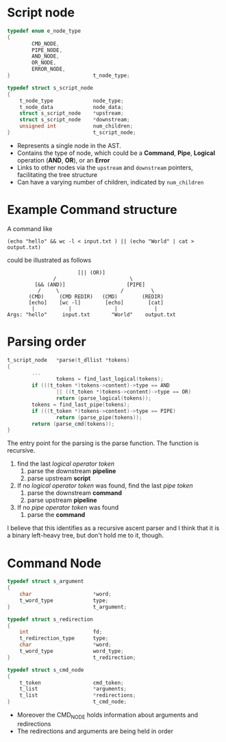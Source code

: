 # Script node

``` c
typedef enum e_node_type
{
        CMD_NODE,
        PIPE_NODE,
        AND_NODE,
        OR_NODE,
        ERROR_NODE,
}                           t_node_type;

typedef struct s_script_node
{
    t_node_type             node_type;
    t_node_data             node_data;
    struct s_script_node    *upstream;
    struct s_script_node    *downstream;
    unsigned int            num_children;
}                           t_script_node;
```

  - Represents a single node in the AST.
  - Contains the type of node, which could be a **Command**, **Pipe**,
    **Logical** operation (**AND**, **OR**), or an **Error**
  - Links to other nodes via the `upstream` and `downstream` pointers,
    facilitating the tree structure
  - Can have a varying number of children, indicated by `num_children`

# Example Command structure

A command like

``` shell
(echo "hello" && wc -l < input.txt ) || (echo "World" | cat > output.txt)
```

could be illustrated as follows

``` 
                       [|| (OR)]
               /                        \
         [&& (AND)]                    [PIPE]
          /     \                    /         \
       (CMD)     (CMD REDIR)   (CMD)        (REDIR)
       [echo]    [wc -l]        [echo]        [cat]
        |           |              |            |
Args: "hello"     input.txt       "World"    output.txt
```

# Parsing order

``` c
t_script_node   *parse(t_dllist *tokens)
{
        ...
                tokens = find_last_logical(tokens);
        if (((t_token *)tokens->content)->type == AND
                || ((t_token *)tokens->content)->type == OR)
                return (parse_logical(tokens));
        tokens = find_last_pipe(tokens);
        if (((t_token *)tokens->content)->type == PIPE)
                return (parse_pipe(tokens));
        return (parse_cmd(tokens));
}
```

The entry point for the parsing is the parse function. The function is
recursive.

1.  find the last *logical operator token*
    1.  parse the downstream **pipeline**
    2.  parse upstream **script**
2.  If no *logical operator token* was found, find the last *pipe token*
    1.  parse the downstream **command**
    2.  parse upstream **pipeline**
3.  If no *pipe operator token* was found
    1.  parse the **command**

I believe that this identifies as a recursive ascent parser and I think
that it is a binary left-heavy tree, but don't hold me to it, though.

# Command Node

``` c
typedef struct s_argument
{
    char                    *word;
    t_word_type             type;
}                           t_argument;

typedef struct s_redirection
{
    int                     fd;
    t_redirection_type      type;
    char                    *word;
    t_word_type             word_type;
}                           t_redirection;

typedef struct s_cmd_node
{
    t_token                 cmd_token;
    t_list                  *arguments;
    t_list                  *redirections;
}                           t_cmd_node;
```

  - Moreover the CMD<sub>NODE</sub> holds information about arguments
    and redirections
  - The redirections and arguments are being held in order
